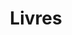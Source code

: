 ---
layout: apprendre-livres_index
title: Livres
category: livres
permalink: /apprendre/livres/
intro: Une collection de livres sur le design et le développement d'applications mobiles, de sites Web & d'interfaces en général. Cette sélection privilégie particulièrement les livres abordant les thèmes de la recherche UX et le suivi des performances d'une app. Aimez partager ce que vous apprenez. Cela peut parfois prendre la forme d'un livre. —ThoughtBot.
bgimgheader: false
text-twtr: En train d'explorer la collection de livres by @MagDuWebdesign
current_nav: all
---